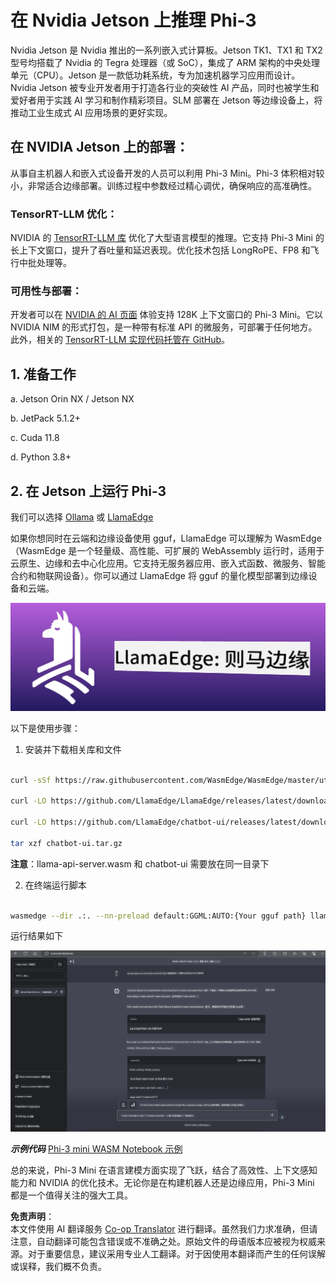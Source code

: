 <!--
CO_OP_TRANSLATOR_METADATA:
{
  "original_hash": "be4101a30d98e95a71d42c276e8bcd37",
  "translation_date": "2025-07-16T20:39:46+00:00",
  "source_file": "md/01.Introduction/03/Jetson_Inference.md",
  "language_code": "zh"
}
-->
# **在 Nvidia Jetson 上推理 Phi-3**

Nvidia Jetson 是 Nvidia 推出的一系列嵌入式计算板。Jetson TK1、TX1 和 TX2 型号均搭载了 Nvidia 的 Tegra 处理器（或 SoC），集成了 ARM 架构的中央处理单元（CPU）。Jetson 是一款低功耗系统，专为加速机器学习应用而设计。Nvidia Jetson 被专业开发者用于打造各行业的突破性 AI 产品，同时也被学生和爱好者用于实践 AI 学习和制作精彩项目。SLM 部署在 Jetson 等边缘设备上，将推动工业生成式 AI 应用场景的更好实现。

## 在 NVIDIA Jetson 上的部署：
从事自主机器人和嵌入式设备开发的人员可以利用 Phi-3 Mini。Phi-3 体积相对较小，非常适合边缘部署。训练过程中参数经过精心调优，确保响应的高准确性。

### TensorRT-LLM 优化：
NVIDIA 的 [TensorRT-LLM 库](https://github.com/NVIDIA/TensorRT-LLM?WT.mc_id=aiml-138114-kinfeylo) 优化了大型语言模型的推理。它支持 Phi-3 Mini 的长上下文窗口，提升了吞吐量和延迟表现。优化技术包括 LongRoPE、FP8 和飞行中批处理等。

### 可用性与部署：
开发者可以在 [NVIDIA 的 AI 页面](https://www.nvidia.com/en-us/ai-data-science/generative-ai/) 体验支持 128K 上下文窗口的 Phi-3 Mini。它以 NVIDIA NIM 的形式打包，是一种带有标准 API 的微服务，可部署于任何地方。此外，相关的 [TensorRT-LLM 实现代码托管在 GitHub](https://github.com/NVIDIA/TensorRT-LLM)。

## **1. 准备工作**

a. Jetson Orin NX / Jetson NX

b. JetPack 5.1.2+

c. Cuda 11.8

d. Python 3.8+

## **2. 在 Jetson 上运行 Phi-3**

我们可以选择 [Ollama](https://ollama.com) 或 [LlamaEdge](https://llamaedge.com)

如果你想同时在云端和边缘设备使用 gguf，LlamaEdge 可以理解为 WasmEdge（WasmEdge 是一个轻量级、高性能、可扩展的 WebAssembly 运行时，适用于云原生、边缘和去中心化应用。它支持无服务器应用、嵌入式函数、微服务、智能合约和物联网设备）。你可以通过 LlamaEdge 将 gguf 的量化模型部署到边缘设备和云端。

![llamaedge](../../../../../translated_images/llamaedge.e9d6ff96dff11cf729d0c895601ffb284d46998dd44022f5a3ebd3745c91e7db.zh.jpg)

以下是使用步骤：

1. 安装并下载相关库和文件

```bash

curl -sSf https://raw.githubusercontent.com/WasmEdge/WasmEdge/master/utils/install.sh | bash -s -- --plugin wasi_nn-ggml

curl -LO https://github.com/LlamaEdge/LlamaEdge/releases/latest/download/llama-api-server.wasm

curl -LO https://github.com/LlamaEdge/chatbot-ui/releases/latest/download/chatbot-ui.tar.gz

tar xzf chatbot-ui.tar.gz

```

**注意**：llama-api-server.wasm 和 chatbot-ui 需要放在同一目录下

2. 在终端运行脚本

```bash

wasmedge --dir .:. --nn-preload default:GGML:AUTO:{Your gguf path} llama-api-server.wasm -p phi-3-chat

```

运行结果如下

![llamaedgerun](../../../../../translated_images/llamaedgerun.bed921516c9a821cf23486eee46e18241c442f862976040c2681b36b905125a6.zh.png)

***示例代码*** [Phi-3 mini WASM Notebook 示例](https://github.com/Azure-Samples/Phi-3MiniSamples/tree/main/wasm)

总的来说，Phi-3 Mini 在语言建模方面实现了飞跃，结合了高效性、上下文感知能力和 NVIDIA 的优化技术。无论你是在构建机器人还是边缘应用，Phi-3 Mini 都是一个值得关注的强大工具。

**免责声明**：  
本文件使用 AI 翻译服务 [Co-op Translator](https://github.com/Azure/co-op-translator) 进行翻译。虽然我们力求准确，但请注意，自动翻译可能包含错误或不准确之处。原始文件的母语版本应被视为权威来源。对于重要信息，建议采用专业人工翻译。对于因使用本翻译而产生的任何误解或误释，我们概不负责。